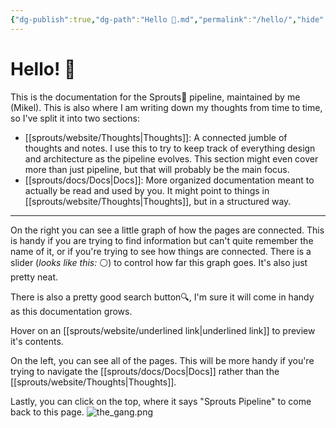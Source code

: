 ```yaml
---
{"dg-publish":true,"dg-path":"Hello 👋.md","permalink":"/hello/","hide":true,"tags":["gardenEntry"],"dgShowFileTree":true}
---
```


<script defer src="/_vercel/insights/script.js"></script>
# Hello! 👋

This is the documentation for the Sprouts🧪 pipeline, maintained by me (Mikel). This is also where I am writing down my thoughts from time to time, so I've split it into two sections:

 - [[sprouts/website/Thoughts\|Thoughts]]: A connected jumble of thoughts and notes. I use this to try to keep track of everything design and architecture as the pipeline evolves. This section might even cover more than just pipeline, but that will probably be the main focus.
 - [[sprouts/docs/Docs\|Docs]]: More organized documentation meant to actually be read and used by you. It might point to things in [[sprouts/website/Thoughts\|Thoughts]], but in a structured way.

---

On the right you can see a little graph of how the pages are connected. This is handy if you are trying to find information but can't quite remember the name of it, or if you're trying to see how things are connected. There is a slider (*looks like this:* ⚪) to control how far this graph goes. It's also just pretty neat.

There is also a pretty good search button🔍, I'm sure it will come in handy as this documentation grows.

Hover on an [[sprouts/website/underlined link\|underlined link]] to preview it's contents. 

On the left, you can see all of the pages. This will be more handy if you're trying to navigate the [[sprouts/docs/Docs\|Docs]] rather than the [[sprouts/website/Thoughts\|Thoughts]].

Lastly, you can click on the top, where it says "Sprouts Pipeline" to come back to this page.
![the_gang.png](/img/user/sprouts/website/the_gang.png)